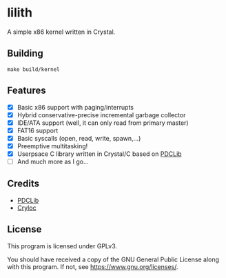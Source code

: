 # lilith

A simple x86 kernel written in Crystal.

## Building

```
make build/kernel
```

## Features

* [x] Basic x86 support with paging/interrupts
* [x] Hybrid conservative-precise incremental garbage collector
* [x] IDE/ATA support (well, it can only read from primary master)
* [x] FAT16 support
* [x] Basic syscalls (open, read, write, spawn,...)
* [x] Preemptive multitasking!
* [x] Userpsace C library written in Crystal/C based on [PDCLib](https://github.com/DevSolar/pdclib/)
* [ ] And much more as I go...

## Credits

* [PDCLib](https://github.com/DevSolar/pdclib/)
* [Cryloc](https://github.com/Thog/cryloc)

## License

This program is licensed under GPLv3.

You should have received a copy of the GNU General Public License
along with this program.  If not, see https://www.gnu.org/licenses/.
